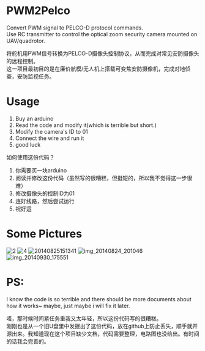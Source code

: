 # PWM2Pelco
Convert PWM signal to PELCO-D protocol commands.  
Use RC transmitter to control the optical zoom security camera mounted on UAV/quadrotor.

将舵机用PWM信号转换为PELCO-D摄像头控制协议，从而完成对常见安防摄像头的远程控制。  
这一项目最初目的是在廉价航模/无人机上搭载可变焦安防摄像机，完成对地侦查，安防监视任务。  

# Usage
1. Buy an arduino
2. Read the code and modify it(which is terrible but short.)
3. Modify the camera's ID to 01
4. Connect the wire and run it
5. good luck

如何使用这份代码？

1. 你需要买一块arduino
2. 阅读并修改这份代码（虽然写的很糟糕，但挺短的，所以我不觉得这一步很难）
3. 修改摄像头的控制ID为01
4. 连好线路，然后尝试运行
5. 祝好运

# Some Pictures
![2](https://cloud.githubusercontent.com/assets/6072743/12490555/2c317de4-c0b1-11e5-8fae-888ed0f2a467.jpg)
![4](https://cloud.githubusercontent.com/assets/6072743/12490556/2c60e1ec-c0b1-11e5-8c3d-42e709d14d9f.jpg)
![20140825151341](https://cloud.githubusercontent.com/assets/6072743/12490355/16b15a76-c0b0-11e5-9bfc-7a164d8cbbf3.jpg)
![img_20140824_201046](https://cloud.githubusercontent.com/assets/6072743/12491242/04cae8c2-c0b5-11e5-8fb8-0e7e1727cf7a.jpg)
![img_20140930_175551](https://cloud.githubusercontent.com/assets/6072743/12491252/1051aadc-c0b5-11e5-9d17-9ddf0dd57720.jpg)


# PS:
I know the code is so terrible and  there should be more documents about how it works~ maybe, just maybe i will fix it later.   

唔，那时候时间紧任务重我又太年轻，所以这份代码写的很糟糕。  
刚刚也是从一个旧U盘里中发掘出了这份代码，放在github上防止丢失，顺手就开源出来。我知道现在这个项目缺少文档，代码需要整理，电路图也没给出。有时间的话我会完善的。
